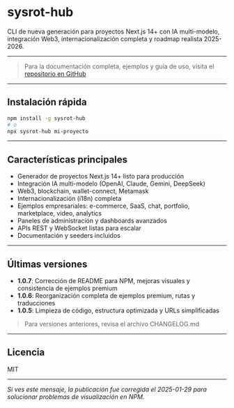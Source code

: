 # sysrot-hub

CLI de nueva generación para proyectos Next.js 14+ con IA multi-modelo, integración Web3, internacionalización completa y roadmap realista 2025-2026.

---

> Para la documentación completa, ejemplos y guía de uso, visita el [repositorio en GitHub](https://github.com/rotosaurio/sysrotcore)

---

## Instalación rápida

```bash
npm install -g sysrot-hub
# o
npx sysrot-hub mi-proyecto
```

---

## Características principales

- Generador de proyectos Next.js 14+ listo para producción
- Integración IA multi-modelo (OpenAI, Claude, Gemini, DeepSeek)
- Web3, blockchain, wallet-connect, Metamask
- Internacionalización (i18n) completa
- Ejemplos empresariales: e-commerce, SaaS, chat, portfolio, marketplace, video, analytics
- Paneles de administración y dashboards avanzados
- APIs REST y WebSocket listas para escalar
- Documentación y seeders incluidos

---

## Últimas versiones

- **1.0.7**: Corrección de README para NPM, mejoras visuales y consistencia de ejemplos premium
- **1.0.6**: Reorganización completa de ejemplos premium, rutas y traducciones
- **1.0.5**: Limpieza de código, estructura optimizada y URLs simplificadas

> Para versiones anteriores, revisa el archivo CHANGELOG.md

---

## Licencia

MIT

---

_Si ves este mensaje, la publicación fue corregida el 2025-01-29 para solucionar problemas de visualización en NPM._ 
